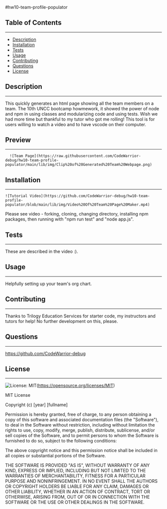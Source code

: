 
  #hw10-team-profile-populator

  ## Table of Contents
  ---
  * [Description](#description)
  * [Installation](#installation)
  * [Tests](#tests)
  * [Usage](#usage)
  * [Contributing](#contributing)
  * [Questions](#questions)
  * [License](#license)

  ## Description
  ---
  This quickly generates an html page showing all the team members on a team. The 10th UNCC bootcamp howmework, it showed the power of node and npm in using classes and modularizing code and using tests. Wish we had more time but thankful to my tutor who got me rolling! This tool is for users willing to watch a video and to have vscode on their computer.

  ## Preview
  ---
      ![Team Page](https://raw.githubusercontent.com/CodeWarrior-debug/hw10-team-profile-populator/main/lib/img/Clip%20of%20Generated%20Team%20Webpage.png)

  ## Installation
  ---
    ![Tutorial Video](https://github.com/CodeWarrior-debug/hw10-team-profile-populator/blob/main/lib/img/Video%20Of%20Team%20Page%20Maker.mp4)
  Please see video - forking, cloning, changing directory, installing npm packages, then running with "npm run test" and "node app.js".

  ## Tests
  ---
  These are described in the video :).

  ## Usage
  ---
  Helpfully setting up your team's org chart.

  ## Contributing
  ---
  Thanks to Trilogy Education Services for starter code, my instructors and tutors for help! No further development on this, please.

  ## Questions
  ---
  https://github.com/CodeWarrior-debug

  ## License
  ---
  ![License: MIT](https://img.shields.io/badge/License-MIT-yellow.svg)(https://opensource.org/licenses/MIT)

  MIT License

Copyright (c) [year] [fullname]

Permission is hereby granted, free of charge, to any person obtaining a copy
of this software and associated documentation files (the "Software"), to deal
in the Software without restriction, including without limitation the rights
to use, copy, modify, merge, publish, distribute, sublicense, and/or sell
copies of the Software, and to permit persons to whom the Software is
furnished to do so, subject to the following conditions:

The above copyright notice and this permission notice shall be included in all
copies or substantial portions of the Software.

THE SOFTWARE IS PROVIDED "AS IS", WITHOUT WARRANTY OF ANY KIND, EXPRESS OR
IMPLIED, INCLUDING BUT NOT LIMITED TO THE WARRANTIES OF MERCHANTABILITY,
FITNESS FOR A PARTICULAR PURPOSE AND NONINFRINGEMENT. IN NO EVENT SHALL THE
AUTHORS OR COPYRIGHT HOLDERS BE LIABLE FOR ANY CLAIM, DAMAGES OR OTHER
LIABILITY, WHETHER IN AN ACTION OF CONTRACT, TORT OR OTHERWISE, ARISING FROM,
OUT OF OR IN CONNECTION WITH THE SOFTWARE OR THE USE OR OTHER DEALINGS IN THE
SOFTWARE.
